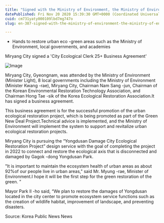 ```yaml
---
title: "Signed with the Ministry of Environment, the Ministry of Environment, and the Society, the “Urban Ecological Clothes 25+ Business Agreement”"
datePublished: Fri Nov 20 2020 15:39:30 GMT+0000 (Coordinated Universal Time)
cuid: cm731yaty000109lbd7mg747o
slug: en-387-signed-with-the-ministry-of-environment-the-ministry-of-environment-and-the-society-the-urban-ecological-clothes-25-business-agreement

---
```



- Hands to restore urban eco -green areas such as the Ministry of Environment, local governments, and academies

Miryang City signed a 'City Ecological Clerk 25+ Business Agreement'

![Image](https://cdn.hashnode.com/res/hashnode/image/upload/v1739433763088/635dedf1-c000-4ba7-b23e-3775e0746dae.jpeg)

Miryang City, Gyeongnam, was attended by the Ministry of Environment (Minister Light), 8 local governments including the Ministry of Environment (Minister Kwang -rae), Miryang City, Chairman Nam Sang -jun, Chairman of the Korean Environmental Restoration Technology Association, and Chairman Hong Tae -sik of the Korea Ecological Restoration Association.It has signed a business agreement.

This business agreement is for the successful promotion of the urban ecological restoration project, which is being promoted as part of the Green New Deal Project.Technical advice is implemented, and the Ministry of Environment will implement the system to support and revitalize urban ecological restoration projects.

Miryang City is pursuing the “Yongdusan Damage City Ecological Restoration Project” design service with the goal of completing the project in 2022 to connect and restore the ecological axis that is disconnected and damaged by Gagok -dong Yongdusan Park.

"It is important to maintain the ecosystem health of urban areas as about 92%of our people live in urban areas," said Mr. Myung -rae, Minister of Environment.I hope it will be the first step for the green restoration of the green. ”

Mayor Park Il -ho said, “We plan to restore the damages of Yongdusan located in the city center to promote ecosystem service functions such as the creation of wildlife habitat, improvement of landscape, and preventing disasters.

Source: Korea Public News News